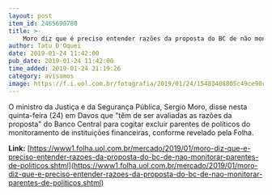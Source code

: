 ```yaml
---
layout: post
item_id: 2465690780
title: >-
    Moro diz que é preciso entender razões da proposta do BC de não monitorar parentes de políticos
author: Tatu D'Oquei
date: 2019-01-24 11:42:00
pub_date: 2019-01-24 11:42:00
time_added: 2019-01-24 21:19:26
category: avisamos
image: https://f.i.uol.com.br/fotografia/2019/01/24/15483408805c49ce90c7966_1548340880_3x2_rt.jpg
---
```


O ministro da Justiça e da Segurança Pública, Sergio Moro, disse nesta quinta-feira (24) em Davos que "têm de ser avaliadas as razões da proposta" do Banco Central para cogitar excluir parentes de políticos do monitoramento de instituições financeiras, conforme revelado pela Folha.

**Link:** [https://www1.folha.uol.com.br/mercado/2019/01/moro-diz-que-e-preciso-entender-razoes-da-proposta-do-bc-de-nao-monitorar-parentes-de-politicos.shtml](https://www1.folha.uol.com.br/mercado/2019/01/moro-diz-que-e-preciso-entender-razoes-da-proposta-do-bc-de-nao-monitorar-parentes-de-politicos.shtml)

